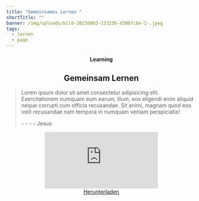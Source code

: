 ```yaml
---
title: "Gemeinsames Lernen "
shortTitle: ""
banner: /img/uploads/bild-20230803-133256-d306fcbe-1-.jpeg
tags:
  - lernen
  - page
---
```

<center><div class="title"><h4>Learning</h4><h2>Gemeinsam Lernen</h2></div></center>

<blockquote class="component"><p>Lorem ipsum dolor sit amet consectetur adipisicing elit. Exercitationem numquam eum earum, illum, eos eligendi enim aliquid neque corrupti cum officia recusandae. Sit animi, magnam quod eos velit recusandae nam tempora in numquam veniam perspiciatis!</p><div class="author"><p> -  -  -  - Jesus</p></div></blockquote>

<center><iframe class="youtube component" src="https://www.youtube.com/embed/-JQDtzSaAuA???????si=fwYUPNAgq_2mM5Ht" title="YouTube video player" frameborder="0" allow="accelerometer; autoplay; clipboard-write; encrypted-media; gyroscope; picture-in-picture; web-share" allowfullscreen></iframe></center>

<center><a href="/img/uploads/ausstellung-zu-1989.jpeg" class="download-button" download><i class="bx bx-download"></i> Herunterladen</a></center>